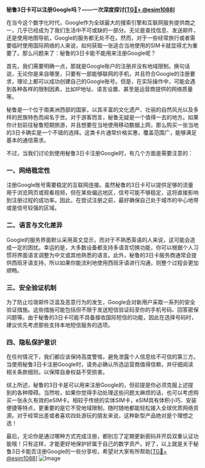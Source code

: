 **秘鲁3日卡可以注册Google吗？——一次深度探讨[[TG💪+ @esim1088](https://t.me/s/esim1088)]**

在当今这个数字化时代，Google作为全球最大的搜索引擎和互联网服务提供商之一，几乎已经成为了我们生活中不可或缺的一部分。无论是查找信息、发送邮件，还是使用地图导航，Google的服务都无处不在。然而，对于一些经常旅行或者需要临时使用国际网络的人来说，如何获取一张适合当地使用的SIM卡就显得尤为重要了。那么问题来了：秘鲁的3日卡能不能用来注册Google呢？

首先，我们需要明确一点，那就是Google账户的注册并没有地域限制。换句话说，无论你是来自哪里，只要有一部能够联网的手机，并且符合Google的注册要求，理论上都可以成功创建自己的Google账号。但是，在实际操作中，可能会遇到各种各样的限制因素，比如IP地址、语言设置、甚至是运营商提供的网络质量等。

秘鲁是一个位于南美洲西部的国家，以其丰富的文化遗产、壮丽的自然风光以及多样的民族特色而闻名于世。对于游客而言，秘鲁无疑是一个值得一去的地方。如果你计划前往秘鲁短期旅游，并且想要在当地使用移动数据上网，那么购买一张当地的3日卡确实是一个不错的选择。这类卡片通常价格实惠，覆盖范围广，能够满足基本的通信需求。

不过，当我们讨论到使用秘鲁3日卡注册Google时，有几个方面是需要注意的：

### 一、网络稳定性

注册Google账号需要稳定的互联网连接。虽然秘鲁的3日卡可以提供足够的流量用于浏览网页或观看视频，但在某些偏远地区，信号可能不够稳定，这将直接影响到注册过程的成功率。因此，在尝试注册之前，最好确保自己处于城市的中心地带或是信号较强的区域。

### 二、语言与文化差异

Google的服务界面默认采用英文显示，而对于不熟悉英语的人来说，这可能会造成一定的困扰。幸运的是，大多数设备都支持多语言切换功能，你可以根据个人习惯将界面语言调整为中文或其他熟悉的语言。此外，秘鲁的3日卡服务商通常会提供西班牙语支持，所以如果你能流利地使用西班牙语进行沟通，则整个过程会更加顺畅。

### 三、安全验证机制

为了防止垃圾邮件泛滥及恶意行为的发生，Google会对新用户采取一系列的安全验证措施。这些措施可能包括但不限于发送短信验证码至你的手机号码、回答密保问题等。由于秘鲁的3日卡可能不具备接收国际短信的功能，因此在选择号码时，建议优先考虑那些支持本地短信服务的选项。

### 四、隐私保护意识

在任何情况下，我们都应该保持高度警惕，避免泄露个人信息给不可信的第三方。当使用秘鲁3日卡注册Google时，请务必确认所选运营商值得信赖，并仔细阅读相关条款细则，以保障自身权益不受损害。

综上所述，秘鲁的3日卡是可以用来注册Google的，但前提是你必须克服上述提到的各种障碍。当然啦，如果你觉得手动处理这些问题太麻烦的话，也可以考虑购买一张永久有效的eSIM卡。相较于传统的实体SIM卡，eSIM具有体积小巧、安装便捷等特点，更重要的是它不受地域限制，随时随地都能轻松接入全球优质网络资源。对于经常出差或者喜欢四处游玩的朋友来说，这种新型产品绝对是个理想之选！

最后，无论你是通过哪种方式完成注册，都别忘了定期更新密码并开启双重认证功能哦！只有这样，才能更好地保护好属于自己的数字资产。好了，以上就是关于秘鲁3日卡能否注册Google的一些分享啦，希望对大家有所帮助[[TG💪+ @esim1088](https://t.me/s/esim1088)] ![Image](https://i.postimg.cc/4NQfJmqS/Snipaste-2025-05-13-00-14-12.png)